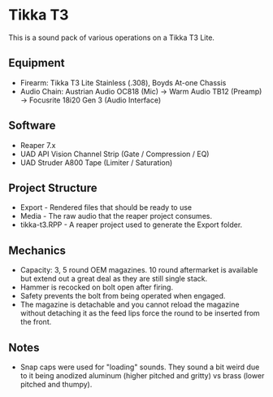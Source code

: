 # Tikka T3

This is a sound pack of various operations on a Tikka T3 Lite.

## Equipment

- Firearm: Tikka T3 Lite Stainless (.308), Boyds At-one Chassis
- Audio Chain: Austrian Audio OC818 (Mic) -> Warm Audio TB12 (Preamp) -> Focusrite 18i20 Gen 3 (Audio Interface)

## Software

- Reaper 7.x
- UAD API Vision Channel Strip (Gate / Compression / EQ)
- UAD Struder A800 Tape (Limiter / Saturation)

## Project Structure

- Export - Rendered files that should be ready to use
- Media - The raw audio that the reaper project consumes.
- tikka-t3.RPP - A reaper project used to generate the Export folder.

## Mechanics

- Capacity: 3, 5 round OEM magazines.  10 round aftermarket is available but extend out a great deal as they are still single stack.
- Hammer is recocked on bolt open after firing.
- Safety prevents the bolt from being operated when engaged.
- The magazine is detachable and you cannot reload the magazine without detaching it as the feed lips force the round to be inserted from the front.

## Notes

- Snap caps were used for "loading" sounds.  They sound a bit weird due to it being anodized aluminum (higher pitched and gritty) vs brass (lower pitched and thumpy).